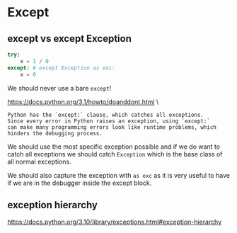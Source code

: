 # Except

## except vs except Exception
```py
try:
    x = 1 / 0
except: # except Exception as exc:
    x = 0
```
We should never use a bare `except`! 

https://docs.python.org/3.1/howto/doanddont.html \
```
Python has the `except:` clause, which catches all exceptions. 
Since every error in Python raises an exception, using `except:`
can make many programming errors look like runtime problems, which hinders the debugging process.
```

We should use the most specific exception possible and if we do want to catch all exceptions
we should catch `Exception` which is the base class of all normal exceptions. 

We should also capture the exception with `as exc` as it is very useful to have if we are in the debugger inside the except block.

## exception hierarchy
https://docs.python.org/3.10/library/exceptions.html#exception-hierarchy

